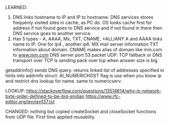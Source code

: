 LEARNED:
1. DNS links hostname to IP and IP to hostname. DNS services stores frequenly visited sites in cache, as PC do.
OS looks cache first for address if not found goes to DNS service and if not found in there then DNS service goes to another service.
2. Has 5 types - A, AAAA, Mx, TXT, CNAME, *ALL/ANY
A and AAAA links name to IP. One for ip4 , another ip6.
MX mail server information
TXT information about domain.
CNAME makes alias of domain like mm.com to www.mm.com
DNS server port 53 packet UDP.
TCP fallback or DNS transport over TCP is sending pack over tcp when answer size is big

getaddrinfo() sends DNS query. returns linked list of addresses specified in hints into addrinfo struct. 
AI_NUMERICHOST flag is use when you know ip and restrict dns lookup for name. same to numericserv.



LOOKUP:
https://stackoverflow.com/questions/13514614/why-is-network-byte-order-defined-to-be-big-endian
https://www.rfc-editor.org/ien/ien137.txt

CHANGED:
    nothing but copied createSocket and closeSocket functions from UDP file. First time applied reusabilty.
